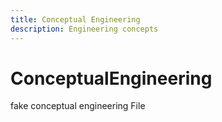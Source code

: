 ```yaml
---
title: Conceptual Engineering
description: Engineering concepts
---
```

# ConceptualEngineering
fake conceptual engineering File